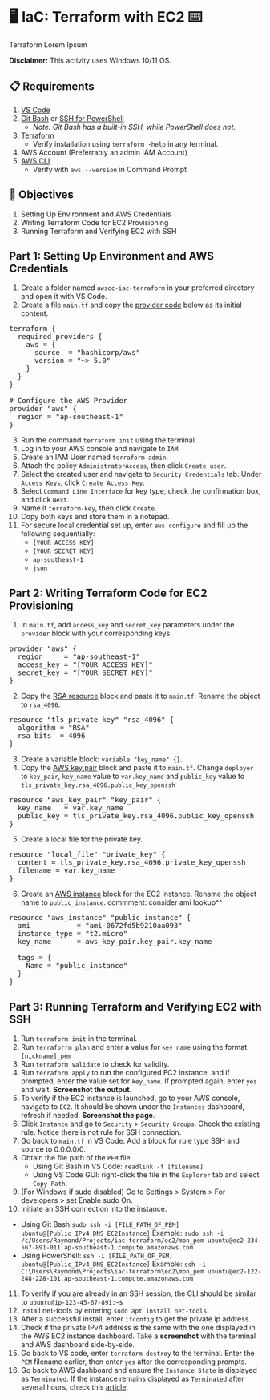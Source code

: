 # 🖥️ IaC: Terraform with EC2 ⌨️

Terraform Lorem Ipsum

**Disclaimer:** This activity uses Windows 10/11 OS.

## 📋 Requirements
1. [VS Code](https://code.visualstudio.com/download)
2. [Git Bash](https://git-scm.com/downloads) or [SSH for PowerShell](https://www.ionos.com/digitalguide/server/configuration/powershell-ssh/)
   - *Note: Git Bash has a built-in SSH, while PowerShell does not.*
3. [Terraform](https://developer.hashicorp.com/terraform/tutorials/aws-get-started/install-cli)
   - Verify installation using `terraform -help` in any terminal.
4. AWS Account (Preferrably an admin IAM Account)
5. [AWS CLI](https://docs.aws.amazon.com/cli/latest/userguide/getting-started-install.html)
   - Verify with `aws --version` in Command Prompt
   
## 🎯 Objectives
1. Setting Up Environment and AWS Credentials
2. Writing Terraform Code for EC2 Provisioning
3. Running Terraform and Verifying EC2 with SSH

## Part 1: Setting Up Environment and AWS Credentials
1. Create a folder named `awscc-iac-terraform` in your preferred directory and open it with VS Code.
2. Create a file `main.tf` and copy the [provider code](https://registry.terraform.io/providers/hashicorp/aws/latest/docs) below as its initial content.

<pre>
terraform {
  required_providers {
    aws = {
      source  = "hashicorp/aws"
      version = "~> 5.0"
    }
  }
}

# Configure the AWS Provider
provider "aws" {
  region = "ap-southeast-1"
}
</pre>

3. Run the command `terraform init` using the terminal.
4. Log in to your AWS console and navigate to `IAM`.
5. Create an IAM User named `terraform-admin`.
6. Attach the policy `AdministratorAccess`, then click `Create user`.
7. Select the created user and navigate to `Security Credentials` tab. Under `Access Keys`, click `Create Access Key`.
8. Select `Command Line Interface` for key type, check the confirmation box, and click `Next`.
9. Name it `terraform-key`, then click `Create`.
10. Copy both keys and store them in a notepad.
11. For secure local credential set up, enter `aws configure` and fill up the following sequentially:
    - `[YOUR ACCESS KEY]`
    - `[YOUR SECRET KEY]`
    - `ap-southeast-1`
    - `json`

## Part 2: Writing Terraform Code for EC2 Provisioning
1. In `main.tf`, add `access_key` and `secret_key` parameters under the `provider` block with your corresponding keys.

<pre>
provider "aws" {
  region     = "ap-southeast-1"
  access_key = "[YOUR ACCESS KEY]"
  secret_key = "[YOUR SECRET KEY]"
}
</pre>

2. Copy the [RSA resource](https://registry.terraform.io/providers/hashicorp/tls/latest/docs/resources/private_key) block and paste it to `main.tf`. Rename the object to `rsa_4096`.

<pre>
resource "tls_private_key" "rsa_4096" {
  algorithm = "RSA"
  rsa_bits  = 4096
}
</pre>

3. Create a variable block: `variable "key_name" {}`.
4. Copy the [AWS key pair](https://registry.terraform.io/providers/hashicorp/aws/latest/docs/resources/key_pair) block and paste it to `main.tf`. Change `deployer` to `key_pair`, `key_name` value to `var.key_name` and `public_key` value to `tls_private_key.rsa_4096.public_key_openssh`

<pre>
resource "aws_key_pair" "key_pair" {
  key_name   = var.key_name
  public_key = tls_private_key.rsa_4096.public_key_openssh
}
</pre>

5. Create a local file for the private key.

<pre>
resource "local_file" "private_key" {
  content = tls_private_key.rsa_4096.private_key_openssh
  filename = var.key_name
}
</pre>

6. Create an [AWS instance](https://registry.terraform.io/providers/hashicorp/aws/latest/docs/resources/instance) block for the EC2 instance. Rename the object name to `public_instance`.
commment: consider ami lookup^^
<pre>
resource "aws_instance" "public_instance" {
  ami           = "ami-0672fd5b9210aa093"
  instance_type = "t2.micro"
  key_name      = aws_key_pair.key_pair.key_name

  tags = {
    Name = "public_instance"
  }
}
</pre>

## Part 3: Running Terraform and Verifying EC2 with SSH
1. Run `terraform init` in the terminal.
2. Run `terraforrm plan` and enter a value for `key_name` using the format `[nickname]_pem`
3. Run `terraform validate` to check for validity.
4. Run `terraform apply` to run the configured EC2 instance, and if prompted, enter the value set for `key_name`. If prompted again, enter `yes` and wait. **Screenshot the output**.
5. To verify if the EC2 instance is launched, go to your AWS console, navigate to `EC2`. It should be shown under the `Instances` dashboard, refresh if needed. **Screenshot the page**.
6. Click `Instance` and go to `Security` > `Security Groups`. Check the existing rule. Notice there is not rule for SSH connection.
7. Go back to `main.tf` in VS Code. Add a block for rule type SSH and source to 0.0.0.0/0.
8. Obtain the file path of the `PEM` file.
   - Using Git Bash in VS Code: `readlink -f [filename]`
   - Using VS Code GUI: right-click the file in the `Explorer` tab and select `Copy Path`.
9. (For Windows if sudo disabled) Go to Settings > System > For developers > set Enable sudo On.
10. Initiate an SSH connection into the instance.
   - Using Git Bash:`sudo ssh -i [FILE_PATH_OF_PEM] ubuntu@[Public_IPv4_DNS_EC2Instance]`
    Example: `sudo ssh -i /c/Users/Raymond/Projects/iac-terraform/ec2/mon_pem ubuntu@ec2-234-567-891-011.ap-southeast-1.compute.amazonaws.com`
   - Using PowerShell: `ssh -i [FILE_PATH_OF_PEM] ubuntu@[Public_IPv4_DNS_EC2Instance]`
   Example: `ssh -i C:\Users\Raymond\Projects\iac-terraform\ec2\mon_pem ubuntu@ec2-122-248-228-101.ap-southeast-1.compute.amazonaws.com`
11. To verify if you are already in an SSH session, the CLI should be similar to `ubuntu@ip-123-45-67-891:~$`
12. Install net-tools by entering `sudo apt install net-tools`.
13. After a successful install, enter `ifconfig` to get the private ip address.
14. Check if the private IPv4 address is the same with the one displayed in the AWS EC2 instance dashboard. Take a **screenshot** with the terminal and AWS dashboard side-by-side.
15. Go back to VS code, enter `terraform destroy` to the terminal. Enter the `PEM` filename earlier, then enter `yes` after the corresponding prompts.
16. Go back to AWS dashboard and ensure the `Instance State` is  displayed as `Terminated`. If the instance remains displayed as `Terminated` after several hours, check this [article](https://docs.aws.amazon.com/AWSEC2/latest/UserGuide/TroubleshootingInstancesShuttingDown.html#terminated-instance-still-displaying).
